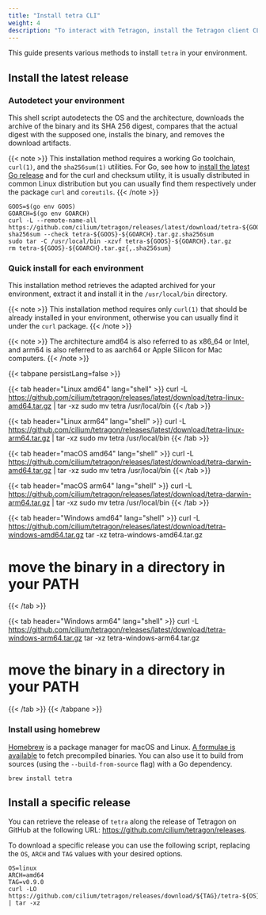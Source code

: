 ```yaml
---
title: "Install tetra CLI"
weight: 4
description: "To interact with Tetragon, install the Tetragon client CLI tetra"
---
```


This guide presents various methods to install `tetra` in your environment.

## Install the latest release

### Autodetect your environment

This shell script autodetects the OS and the architecture, downloads the
archive of the binary and its SHA 256 digest, compares that the actual digest
with the supposed one, installs the binary, and removes the download artifacts.

{{< note >}}
This installation method requires a working Go toolchain, `curl(1)`, and the
`sha256sum(1)` utilities. For Go, see how to [install the latest Go release](https://go.dev/doc/install)
and for the curl and checksum utility, it is usually distributed in common
Linux distribution but you can usually find them respectively under the package
`curl` and `coreutils`.
{{< /note >}}

```shell-session
GOOS=$(go env GOOS)
GOARCH=$(go env GOARCH)
curl -L --remote-name-all https://github.com/cilium/tetragon/releases/latest/download/tetra-${GOOS}-${GOARCH}.tar.gz{,.sha256sum}
sha256sum --check tetra-${GOOS}-${GOARCH}.tar.gz.sha256sum
sudo tar -C /usr/local/bin -xzvf tetra-${GOOS}-${GOARCH}.tar.gz
rm tetra-${GOOS}-${GOARCH}.tar.gz{,.sha256sum}
```

### Quick install for each environment

This installation method retrieves the adapted archived for your environment,
extract it and install it in the `/usr/local/bin` directory.

{{< note >}}
This installation method requires only `curl(1)` that should be already
installed in your environment, otherwise you can usually find it under the
`curl` package.
{{< /note >}}

{{< note >}}
The architecture amd64 is also referred to as x86_64 or Intel, and arm64 is also
referred to as aarch64 or Apple Silicon for Mac computers.
{{< /note >}}

{{< tabpane persistLang=false >}}

{{< tab header="Linux amd64" lang="shell" >}}
curl -L https://github.com/cilium/tetragon/releases/latest/download/tetra-linux-amd64.tar.gz | tar -xz
sudo mv tetra /usr/local/bin
{{< /tab >}}

{{< tab header="Linux arm64" lang="shell" >}}
curl -L https://github.com/cilium/tetragon/releases/latest/download/tetra-linux-arm64.tar.gz | tar -xz
sudo mv tetra /usr/local/bin
{{< /tab >}}

{{< tab header="macOS amd64" lang="shell" >}}
curl -L https://github.com/cilium/tetragon/releases/latest/download/tetra-darwin-amd64.tar.gz | tar -xz
sudo mv tetra /usr/local/bin
{{< /tab >}}

{{< tab header="macOS arm64" lang="shell" >}}
curl -L https://github.com/cilium/tetragon/releases/latest/download/tetra-darwin-arm64.tar.gz | tar -xz
sudo mv tetra /usr/local/bin
{{< /tab >}}

{{< tab header="Windows amd64" lang="shell" >}}
curl -L https://github.com/cilium/tetragon/releases/latest/download/tetra-windows-amd64.tar.gz
tar -xz tetra-windows-amd64.tar.gz
# move the binary in a directory in your PATH
{{< /tab >}}

{{< tab header="Windows arm64" lang="shell" >}}
curl -L https://github.com/cilium/tetragon/releases/latest/download/tetra-windows-arm64.tar.gz
tar -xz tetra-windows-arm64.tar.gz
# move the binary in a directory in your PATH
{{< /tab >}}
{{< /tabpane >}}

### Install using homebrew

[Homebrew](https://brew.sh/) is a package manager for macOS and Linux.
[A formulae is available](https://formulae.brew.sh/formula/tetra#default) to
fetch precompiled binaries. You can also use it to build from sources (using the
`--build-from-source` flag) with a Go dependency.

```shell-session
brew install tetra
```

## Install a specific release

You can retrieve the release of `tetra` along the release of Tetragon on GitHub
at the following URL: https://github.com/cilium/tetragon/releases.

To download a specific release you can use the following script, replacing the
`OS`, `ARCH` and `TAG` values with your desired options.

```shell-session
OS=linux
ARCH=amd64
TAG=v0.9.0
curl -LO https://github.com/cilium/tetragon/releases/download/${TAG}/tetra-${OS}-${ARCH}.tar.gz | tar -xz
```
